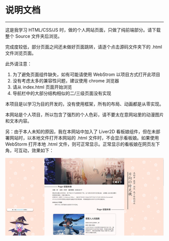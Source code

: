 # 说明文档

---



这是我学习 HTML/CSS/JS 时，做的个人网站页面，只做了纯前端部分。请下载整个 Source 文件夹后浏览。

完成度较低，部分页面之间还未做好页面跳转，请逐个点击源码文件夹下的 .html 文件浏览页面。



此外请注意：

1. 为了避免页面组件缺失，如有可能请使用 WebStrom 以项目方式打开此项目
2. 没有考虑太多的兼容性问题，建议使用 chrome 浏览器
3. 请从 index.html 页面开始浏览
3. 导航栏中的大部分结构相似的二/三级页面没有实现



本项目是以学习为目的开发的，没有使用框架，所有的布局、动画都是从零实现。

本网站是个人项目，所以包含了强烈的个人色彩，请不要太在意网站里的动漫图片和文本内容。



另：由于本人未知的原因，我在本网站中加入了 Liver2D 看板娘组件，但在未部署网站时，以本地文件打开本网站的 .html 文件时，不会显示看板娘。如果使用 WebStorm 打开本地 .html 文件，则可正常显示。正常显示的看板娘在网页左下角，可互动，效果如下：

![image-20240318215744788](说明文档.assets/image-20240318215744788.png)

